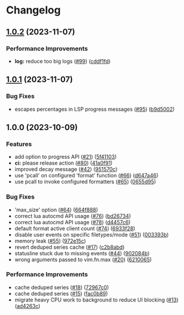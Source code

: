 # Changelog

## [1.0.2](https://github.com/linrongbin16/lsp-progress.nvim/compare/v1.0.1...v1.0.2) (2023-11-07)


### Performance Improvements

* **log:** reduce too big logs ([#99](https://github.com/linrongbin16/lsp-progress.nvim/issues/99)) ([cddf1fd](https://github.com/linrongbin16/lsp-progress.nvim/commit/cddf1fd64edaac03e1f64edf76575fdd3dd4041e))

## [1.0.1](https://github.com/linrongbin16/lsp-progress.nvim/compare/v1.0.0...v1.0.1) (2023-11-07)


### Bug Fixes

* escapes percentages in LSP progress messages ([#95](https://github.com/linrongbin16/lsp-progress.nvim/issues/95)) ([b9d5002](https://github.com/linrongbin16/lsp-progress.nvim/commit/b9d5002314ecf0bb592d60b649ab185996b85edc))

## 1.0.0 (2023-10-09)


### Features

* add option to progress API ([#21](https://github.com/linrongbin16/lsp-progress.nvim/issues/21)) ([5f41103](https://github.com/linrongbin16/lsp-progress.nvim/commit/5f41103cde01c57d4d9d3d3e5605098ebb53f098))
* **ci:** please release action ([#80](https://github.com/linrongbin16/lsp-progress.nvim/issues/80)) ([41a0f91](https://github.com/linrongbin16/lsp-progress.nvim/commit/41a0f91cc75987523db09f41ba92e7fc1048bcfc))
* improved decay message ([#42](https://github.com/linrongbin16/lsp-progress.nvim/issues/42)) ([951570c](https://github.com/linrongbin16/lsp-progress.nvim/commit/951570c8474cea1bc9c4f11208b076f59cd7792f))
* use 'pcall' on configured 'format' function ([#66](https://github.com/linrongbin16/lsp-progress.nvim/issues/66)) ([d647a46](https://github.com/linrongbin16/lsp-progress.nvim/commit/d647a46f8f5c44c7c98410811e22595beeeb2836))
* use pcall to invoke configured formatters ([#65](https://github.com/linrongbin16/lsp-progress.nvim/issues/65)) ([0655d95](https://github.com/linrongbin16/lsp-progress.nvim/commit/0655d95f17e391829ddb3f23fe50a2f7833fea14))


### Bug Fixes

* 'max_size' option ([#64](https://github.com/linrongbin16/lsp-progress.nvim/issues/64)) ([664f888](https://github.com/linrongbin16/lsp-progress.nvim/commit/664f888f6cc0b82088178d24fdce29ff0711e524))
* correct lua autocmd API usage ([#76](https://github.com/linrongbin16/lsp-progress.nvim/issues/76)) ([bd26734](https://github.com/linrongbin16/lsp-progress.nvim/commit/bd267344ac8d7197b31ec52852cbcf87838e40b2))
* correct lua autocmd API usage ([#78](https://github.com/linrongbin16/lsp-progress.nvim/issues/78)) ([d4457c6](https://github.com/linrongbin16/lsp-progress.nvim/commit/d4457c65fc968b4c0c2736be9b1b307b133a0254))
* default format active client count ([#74](https://github.com/linrongbin16/lsp-progress.nvim/issues/74)) ([6933f28](https://github.com/linrongbin16/lsp-progress.nvim/commit/6933f28a62973a79dd2679ac659d4d511593a35d))
* disable user events on specific filetypes/mode ([#51](https://github.com/linrongbin16/lsp-progress.nvim/issues/51)) ([003393b](https://github.com/linrongbin16/lsp-progress.nvim/commit/003393bdc0d88b5a4dca575e382539fc74381eab))
* memory leak ([#55](https://github.com/linrongbin16/lsp-progress.nvim/issues/55)) ([972e15c](https://github.com/linrongbin16/lsp-progress.nvim/commit/972e15ce48d3518d0329c46774b81e5dbfd8c61e))
* revert deduped series cache ([#17](https://github.com/linrongbin16/lsp-progress.nvim/issues/17)) ([c2b8abd](https://github.com/linrongbin16/lsp-progress.nvim/commit/c2b8abd62496eac468768cf725021fb0ef6bc157))
* statusline stuck due to missing events ([#44](https://github.com/linrongbin16/lsp-progress.nvim/issues/44)) ([902084b](https://github.com/linrongbin16/lsp-progress.nvim/commit/902084b337c7134d8f205b98460ce5ef806102ca))
* wrong arguments passed to vim.fn.max ([#20](https://github.com/linrongbin16/lsp-progress.nvim/issues/20)) ([6210065](https://github.com/linrongbin16/lsp-progress.nvim/commit/62100658a1010104a085c07e1968bc9599ccd6c9))


### Performance Improvements

* cache deduped series  ([#18](https://github.com/linrongbin16/lsp-progress.nvim/issues/18)) ([72967c0](https://github.com/linrongbin16/lsp-progress.nvim/commit/72967c0e7030783c3d93b5c540b1343ecc349275))
* cache deduped series ([#15](https://github.com/linrongbin16/lsp-progress.nvim/issues/15)) ([fac0b89](https://github.com/linrongbin16/lsp-progress.nvim/commit/fac0b89a09e7f2c0283a4f1ed81115889416a24b))
* migrate heavy CPU work to background to reduce UI blocking ([#13](https://github.com/linrongbin16/lsp-progress.nvim/issues/13)) ([ad4263c](https://github.com/linrongbin16/lsp-progress.nvim/commit/ad4263ceb926eb4c975115fe61c2beb2b7fcf779))
